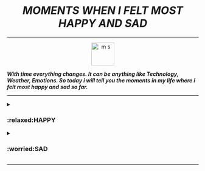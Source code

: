 ***<h1 align="center"> MOMENTS WHEN I FELT MOST HAPPY AND SAD </h1>***

------

<p align="center"><img src="https://user-images.githubusercontent.com/83487902/118098878-1b839d80-b3f2-11eb-98a9-afa866feaf4c.gif" alt="m s" height="60" width="60" />
  </p>
  
***With time everything changes. It can be anything like Technology, Weather, Emotions. So today i will tell you the moments in my life where i felt most happy and sad so far.***

-----

<details close="close">
  <summary><b><h3>:relaxed:HAPPY</h1> </b></summary>
It was the day when i started my first job. It's a different feeling when we start  earning  ourselfs.
 </details>
 <details close="close">
  <summary><b><h3>:worried:SAD</h1> </b></summary>
It was the last day of my College. 
  </details>
  
  ------
  
  
  
  
    
    
